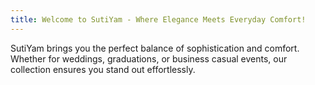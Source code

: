 ```yaml
---
title: Welcome to SutiYam - Where Elegance Meets Everyday Comfort!
---
```

SutiYam brings you the perfect balance of sophistication and comfort.
Whether for weddings, graduations, or business casual events, our collection ensures 
you stand out effortlessly.
